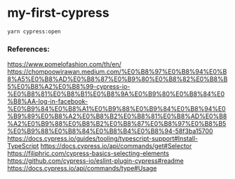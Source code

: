 # my-first-cypress


```
yarn cypress:open
```

### References:

<https://www.pomelofashion.com/th/en/>
<https://chompoowirawan.medium.com/%E0%B8%97%E0%B8%94%E0%B8%A5%E0%B8%AD%E0%B8%87%E0%B9%80%E0%B8%82%E0%B8%B5%E0%B8%A2%E0%B8%99-cypress-io-%E0%B8%81%E0%B8%B1%E0%B8%9A%E0%B9%80%E0%B8%84%E0%B8%AA-log-in-facebook-%E0%B9%84%E0%B8%A1%E0%B9%88%E0%B9%84%E0%B8%94%E0%B9%89%E0%B8%A2%E0%B8%B2%E0%B8%81%E0%B8%AD%E0%B8%A2%E0%B9%88%E0%B8%B2%E0%B8%87%E0%B8%97%E0%B8%B5%E0%B9%88%E0%B8%84%E0%B8%B4%E0%B8%94-58f3ba15700>
<https://docs.cypress.io/guides/tooling/typescript-support#Install-TypeScript>
<https://docs.cypress.io/api/commands/get#Selector>
<https://filiphric.com/cypress-basics-selecting-elements>
<https://github.com/cypress-io/eslint-plugin-cypress#readme>
<https://docs.cypress.io/api/commands/type#Usage>
